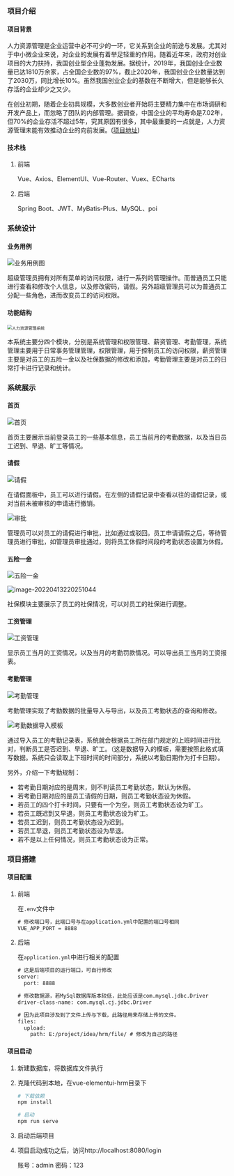 ### 项目介绍

#### 项目背景

人力资源管理是企业运营中必不可少的一环，它关系到企业的前途与发展。尤其对于中小微企业来说，对企业的发展有着举足轻重的作用。随着近年来，政府对创业项目的大力扶持，我国创业型企业蓬勃发展。据统计，2019年，我国创业企业数量已达1810万余家，占全国企业数的97%，截止2020年，我国创业企业数量达到了2030万，同比增长10%。虽然我国创业企业的基数在不断增大，但是能够长久存活的企业却少之又少。

在创业初期，随着企业初具规模，大多数创业者开始将主要精力集中在市场调研和开发产品上，而忽略了团队的内部管理。据调查，中国企业的平均寿命是7.02年，但70%的企业存活不超过5年，究其原因有很多，其中最重要的一点就是，人力资源管理未能有效推动企业的向前发展。([项目地址](https://github.com/fellow-me/hrm))

#### 技术栈

1. 前端

   Vue、Axios、ElementUI、Vue-Router、Vuex、ECharts

2. 后端

   Spring Boot、JWT、MyBatis-Plus、MySQL、poi

### 系统设计

#### 业务用例

![业务用例图](https://image-qiu.oss-cn-hangzhou.aliyuncs.com/img/20220413211427.png)

超级管理员拥有对所有菜单的访问权限，进行一系列的管理操作。而普通员工只能进行查看和修改个人信息，以及修改密码，请假。另外超级管理员可以为普通员工分配一些角色，进而改变员工的访问权限。

#### 功能结构

<img src="https://image-qiu.oss-cn-hangzhou.aliyuncs.com/img/20220413212517.png" alt="人力资源管理系统" style="zoom: 67%;" />

本系统主要分四个模块，分别是系统管理和权限管理、薪资管理、考勤管理，系统管理主要用于日常事务管理管理，权限管理，用于控制员工的访问权限，薪资管理主要是对员工的五险一金以及社保数据的修改和添加，考勤管理主要是对员工的日常打卡进行记录和统计。

### 系统展示

#### 首页

![首页](https://image-qiu.oss-cn-hangzhou.aliyuncs.com/img/20220413215121.png)

首页主要展示当前登录员工的一些基本信息，员工当前月的考勤数据，以及当日员工迟到、早退、旷工等情况。

#### 请假

![请假](https://image-qiu.oss-cn-hangzhou.aliyuncs.com/img/20220413215255.png)

在请假面板中，员工可以进行请假。在左侧的请假记录中查看以往的请假记录，或对当前未被审核的申请进行撤销。

![审批](https://image-qiu.oss-cn-hangzhou.aliyuncs.com/img/20220413215849.png)

管理员可以对员工的请假进行审批，比如通过或驳回。员工申请请假之后，等待管理员进行审批，如管理员审批通过，则将员工休假时间段的考勤状态设置为休假。

#### 五险一金

![五险一金](https://image-qiu.oss-cn-hangzhou.aliyuncs.com/img/20220413220101.png)

![image-20220413220251044](https://image-qiu.oss-cn-hangzhou.aliyuncs.com/img/20220413220251.png)

社保模块主要展示了员工的社保情况，可以对员工的社保进行调整。

#### 工资管理

![工资管理](https://image-qiu.oss-cn-hangzhou.aliyuncs.com/img/20220413220313.png)

显示员工当月的工资情况，以及当月的考勤罚款情况。可以导出员工当月的工资报表。

#### 考勤管理

![考勤管理](https://image-qiu.oss-cn-hangzhou.aliyuncs.com/img/20220413220741.png)

考勤管理实现了考勤数据的批量导入与导出，以及员工考勤状态的查询和修改。

![考勤数据导入模板](https://image-qiu.oss-cn-hangzhou.aliyuncs.com/img/20221229112754.png)

通过导入员工的考勤记录表，系统就会根据员工所在部门规定的上班时间进行比对，判断员工是否迟到、早退、旷工。（这是数据导入的模板，需要按照此格式填写数据。系统只会读取上下班时间的时间部分，系统以考勤日期作为打卡日期）。

另外，介绍一下考勤规制：

* 若考勤日期对应的是周末，则不判读员工考勤状态，默认为休假。
* 若考勤日期对应的是员工请假的日期，则员工考勤状态设为休假。
* 若员工的四个打卡时间，只要有一个为空，则员工考勤状态设为旷工。
* 若员工既迟到又早退，则员工考勤状态设为旷工。
* 若员工迟到，则员工考勤状态设为迟到。
* 若员工早退，则员工考勤状态设为早退。
* 若不是以上任何情况，则员工考勤状态设为正常。

### 项目搭建

#### 项目配置

1. 前端

   在`.env`文件中

   ```xml
   # 修改端口号，此端口号与在application.yml中配置的端口号相同
   VUE_APP_PORT = 8888
   ```

2. 后端

   在`application.yml`中进行相关的配置

   ```xml
   # 这是后端项目的运行端口，可自行修改
   server:
     port: 8888
   
   # 修改数据源，若MySql数据库版本较低，此处应该是com.mysql.jdbc.Driver
   driver-class-name: com.mysql.cj.jdbc.Driver
   
   # 因为此项目涉及到了文件上传与下载，此路径用来存储上传的文件。
   files:
     upload:
       path: E:/project/idea/hrm/file/ # 修改为自己的路径
   ```

#### 项目启动

1. 新建数据库，将数据库文件执行

2. 克隆代码到本地，在vue-elementui-hrm目录下

   ```bash
   # 下载依赖
   npm install 
   
   # 启动
   npm run serve
   ```

3. 启动后端项目

4. 项目启动成功之后，访问http://localhost:8080/login

   账号：admin
   密码：123





